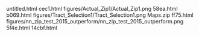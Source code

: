 untitled.html
cec1.html
figures/Actual_Zip1/Actual_Zip1.png
58ea.html
b069.html
figures/Tract_Selection1/Tract_Selection1.png
Maps.zip
ff75.html
figures/nn_zip_test_2015_outperform/nn_zip_test_2015_outperform.png
5f4e.html
14cbf.html
